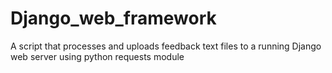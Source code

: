 # Django_web_framework
A script that processes and uploads feedback text files to a running Django web server using python requests module
